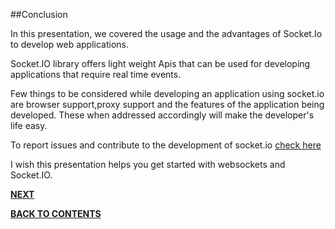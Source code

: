##Conclusion

In this presentation, we covered the usage and the advantages of Socket.Io to develop web applications.

Socket.IO library offers light weight Apis that can be used for developing applications that require real time events.

Few things to be considered while developing an application using socket.io are browser support,proxy support and the features of the application being developed. These when addressed accordingly will make the developer's life easy. 

To report issues and contribute to the development of socket.io [check here](https://github.com/socketio/socket.io)

I wish this presentation helps you get started with websockets and Socket.IO.





[**NEXT**](https://github.com/sharathvontari/Socket.io/blob/master/References.md)     

[**BACK TO CONTENTS**](https://github.com/sharathvontari/Socket.io/blob/master/README.md)

